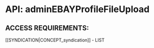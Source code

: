 # API: adminEBAYProfileFileUpload


## ACCESS REQUIREMENTS: ##
[[SYNDICATION|CONCEPT_syndication]] - LIST

